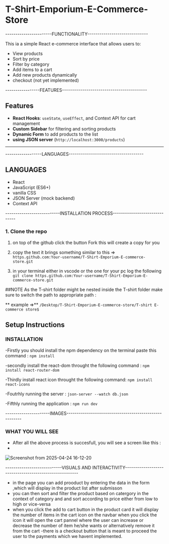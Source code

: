 # T-Shirt-Emporium-E-Commerce-Store
-----------------------FUNCTIONALITY------------------------------

This ia a  simple React e-commerce interface that allows users to:
- View products
- Sort by price
- Filter by category
- Add items to a cart
- Add new products dynamically
- checkout (not yet implemented)

-----------------FEATURES------------------------------------------

##  Features

- **React Hooks**: `useState`, `useEffect`, and Context API for cart management
- **Custom Sidebar** for filtering and sorting products
- **Dynamic Form** to add products to the list
- **using JSON server** (`http://localhost:3000/products`)

---------------------------------------------------------------------
------------------LANGUAGES-------------------------------------
## LANGUAGES

- React
- JavaScript (ES6+)
- vanilla CSS 
- JSON Server (mock backend)
- Context API

---------------------------INSTALLATION PROCESS------------------------------

### 1. Clone the repo
1. on top of the github click the button Fork this will create a copy for you
   
2. copy the text it brings something similar to this => ```https.github.com:Your-username/T-Shirt-Emporium-E-commerce-store.git```
   
3. in your terminal either in vscode or the one for your pc log the following ```git clone https.github.com:Your-username/T-Shirt-Emporium-E-commerce-store.git```

##NOTE
As the  T-shirt folder might be nested inside the T-shirt folder make sure to switch the path to appropriate path :
    
   ** example =>**  ```/Desktop/T-Shirt-Emporium-E-commerce-store/T-shirt E-commerce store$ ```

##  Setup Instructions
### INSTALLATION 


-Firstly you should install the npm dependency on the terminal paste this command :
``npm install``


-secondly install the react-dom throught the following command :
```npm install react-router-dom```


-Thirdly install react icon throught the following command:
```npm install react-icons```


-Foutrhly running the server :
```json-server --watch db.json```


-Fifthly running the application :
```npm run dev```

----------------------IMAGES-------------------------------------------------------
### WHAT YOU WILL SEE
- After all the above process is succesfull, you will see a screen like this :
- 













![Screenshot from 2025-04-24 16-12-20](https://github.com/user-attachments/assets/f99aeca8-28fb-4576-a4cd-235c52805541)

----------------------------VISUALS AND INTERACTIVITY-------------------------------------------------------
- in the page you can add prooduct by entering the data in the form ,which will display in the product list after submisson 
- you can then sort and filter the product based on catergory in the context of category and and sort according to price either from low to high or vice-versa
- when you click the add to cart button in the product card it will display the number of items in the cart icon on the navbar when you click the icon it will open the cart pannel where the user can increase or decrease the number of item he/she wants or alternatively remove it from the cart 
-there is a checkout button that is meant to proceed the user to the payments which we havent implemented. 

